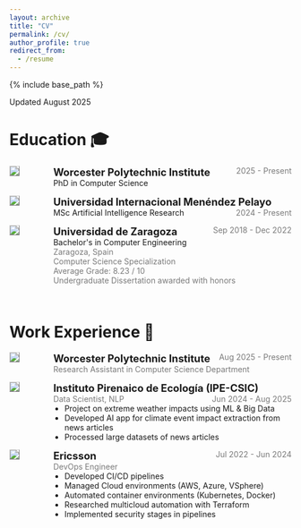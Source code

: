 ```yaml
---
layout: archive
title: "CV"
permalink: /cv/
author_profile: true
redirect_from:
  - /resume
---
```


{% include base_path %}

Updated August 2025

<!-- TODO do dynamically? -->

# Education 🎓

<!-- PhD -->
<div style="display:flex;">

  <div style="flex:0.5; padding-right:5%;">
    <img src="{{ site.url }}/images/cv/wpi.png" style="align:left; border: 1px solid #d3d3d3; border-style: outset;">
  </div>

  <div style="flex:4;">
    <p style="margin:0;">
      <b style="font-size: 130%;">Worcester Polytechnic Institute</b>
      <span style="float:right; font-size:100%; color:#7a7a7a;">2025 - Present</span>
    </p>
    <p style="margin:0;">
      PhD in Computer Science
    </p>
  </div>
</div>
<hr style="height:1em; margin:0; visibility:hidden;" />

<!-- MS -->
<div style="display:flex;">

  <div style="flex:0.5; padding-right:5%;">
    <img src="{{ site.url }}/images/cv/UIMP2.jpg" style="align:left; border: 1px solid #d3d3d3; border-style: outset;">
  </div>

  <div style="flex:4;">
    <p style="margin:0;">
      <b style="font-size: 130%;">Universidad Internacional Menéndez Pelayo</b>
      <span style="float:right; font-size:100%; color:#7a7a7a;">2024 - Present</span>
    </p>
    <p style="margin:0;">
      MSc Artificial Intelligence Research
    </p>
  </div>
</div>
<hr style="height:1em; margin:0; visibility:hidden;" />

<!-- BSc -->
<div style="display:flex;">

  <div style="flex:0.5; padding-right:5%;">
    <img src="{{ site.url }}/images/cv/unizar2.jpg" style="align:left; border: 1px solid #d3d3d3; border-style: outset;">
  </div>

  <div style="flex:4;">
    <p style="margin:0;">
      <b style="font-size: 130%;">Universidad de Zaragoza</b>
      <span style="float:right; font-size:100%; color:#7a7a7a;">Sep 2018 - Dec 2022</span>
    </p>
    <p style="margin:0;">
      Bachelor's in Computer Engineering
    </p>
    <p style="margin:0; color:#7a7a7a;">
      Zaragoza, Spain<br>
      Computer Science Specialization<br>
      Average Grade: 8.23 / 10<br>
      Undergraduate Dissertation awarded with honors
      <!-- TODO link to document -->
    </p>
  </div>
</div>
<hr style="height:2em; margin:0; visibility:hidden;" />

# Work Experience 💼

<!-- WPI -->
<div style="display:flex;">

  <div style="flex:0.5; padding-right:5%;">
    <img src="{{ site.url }}/images/cv/wpi.png" style="align:left; border: 1px solid #d3d3d3; border-style: outset;">
  </div>

  <div style="flex:4;">
    <p style="margin:0;">
      <b style="font-size: 130%;">Worcester Polytechnic Institute</b>
      <span style="float:right; font-size:100%; color:#7a7a7a;">Aug 2025 - Present</span>
    </p>
    <p style="margin:0; color:#7a7a7a;">
      Research Assistant in Computer Science Department
    </p>
  </div>
</div>
<hr style="height:1em; margin:0; visibility:hidden;" />

<!-- IPE -->
<div style="display:flex;">

  <div style="flex:0.5; padding-right:5%;">
    <img src="{{ site.url }}/images/cv/IPE.jpg" style="align:left; border: 1px solid #d3d3d3; border-style: outset;">
  </div>

  <div style="flex:4;">
    <p style="margin:0;">
      <b style="font-size: 130%;">Instituto Pirenaico de Ecología (IPE-CSIC)</b>
      <span style="float:right; font-size:100%; color:#7a7a7a;">Jun 2024 - Aug 2025</span>
    </p>
    <p style="margin:0; color:#7a7a7a;">
      Data Scientist, NLP
    </p>
    <ul style="margin:0; padding-left:20px;">
      <li>Project on extreme weather impacts using ML & Big Data</li>
      <li>Developed AI app for climate event impact extraction from news articles</li>
      <li>Processed large datasets of news articles</li>
    </ul>
  </div>
</div>
<hr style="height:1em; margin:0; visibility:hidden;" />

<!-- Ericsson -->
<div style="display:flex;">

  <div style="flex:0.5; padding-right:5%;">
    <img src="{{ site.url }}/images/cv/ericsson.png" style="align:left; border: 1px solid #d3d3d3; border-style: outset;">
  </div>

  <div style="flex:4;">
    <p style="margin:0;">
      <b style="font-size: 130%;">Ericsson</b>
      <span style="float:right; font-size:100%; color:#7a7a7a;">Jul 2022 - Jun 2024</span>
    </p>
    <p style="margin:0; color:#7a7a7a;">
      DevOps Engineer
    </p>
    <ul style="margin:0; padding-left:20px;">
      <li>Developed CI/CD pipelines</li>
      <li>Managed Cloud environments (AWS, Azure, VSphere)</li>
      <li>Automated container environments (Kubernetes, Docker)</li>
      <li>Researched multicloud automation with Terraform</li>
      <li>Implemented security stages in pipelines</li>
    </ul>
  </div>
</div>
<hr style="height:1em; margin:0; visibility:hidden;" />


